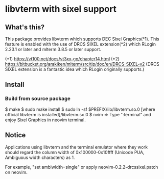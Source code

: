 libvterm with sixel support
===========================

## What's this?

This package provides libvterm which supports DEC Sixel Graphics(*1).
This feature is enabled with the use of DRCS SIXEL extension(*2) which
RLogin 2.23.1 or later and mlterm 3.8.5 or later support.

(*1) https://vt100.net/docs/vt3xx-gp/chapter14.html
(*2) https://bitbucket.org/arakiken/mlterm/src/tip/doc/en/DRCS-SIXEL-v2
    (DRCS SIXEL extension is a fantastic idea which RLogin originally supports.)

## Install

### Build from source package

$ make
$ sudo make install
$ sudo ln -sf $PREFIX/lib/libvterm.so.0 [where official libvterm is installed]/libvterm.so.0
$ nvim
  => Type ":terminal" and enjoy Sixel Graphics in neovim terminal.

## Notice

Applications using libvterm and the terminal emulator where they work should
regard the column width of 0x100000-0x10ffff
(Unicode PUA, Ambiguous width characters) as 1.

For example, "set ambiwidth=single" or apply neovim-0.2.2-drcssixel.patch on
neovim.

